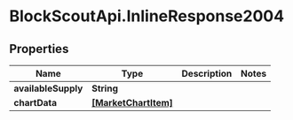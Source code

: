 # BlockScoutApi.InlineResponse2004

## Properties
Name | Type | Description | Notes
------------ | ------------- | ------------- | -------------
**availableSupply** | **String** |  | 
**chartData** | [**[MarketChartItem]**](MarketChartItem.md) |  | 

